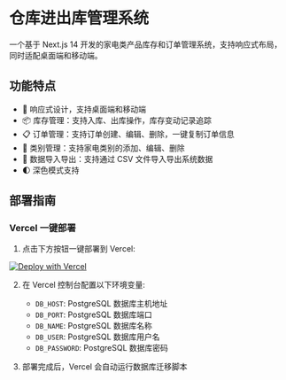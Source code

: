 # 仓库进出库管理系统

一个基于 Next.js 14 开发的家电类产品库存和订单管理系统，支持响应式布局，同时适配桌面端和移动端。

## 功能特点

- 📱 响应式设计，支持桌面端和移动端
- 📦 库存管理：支持入库、出库操作，库存变动记录追踪
- 📋 订单管理：支持订单创建、编辑、删除，一键复制订单信息
- 📁 类别管理：支持家电类别的添加、编辑、删除
- 💾 数据导入导出：支持通过 CSV 文件导入导出系统数据
- 🌓 深色模式支持

## 部署指南

### Vercel 一键部署

1. 点击下方按钮一键部署到 Vercel:

[![Deploy with Vercel](https://vercel.com/button)](https://vercel.com/new/clone?repository-url=https%3A%2F%2Fgithub.com%2Fokooo5km%2FOrderGo)

2. 在 Vercel 控制台配置以下环境变量:
   - `DB_HOST`: PostgreSQL 数据库主机地址
   - `DB_PORT`: PostgreSQL 数据库端口
   - `DB_NAME`: PostgreSQL 数据库名称
   - `DB_USER`: PostgreSQL 数据库用户名
   - `DB_PASSWORD`: PostgreSQL 数据库密码

3. 部署完成后，Vercel 会自动运行数据库迁移脚本
